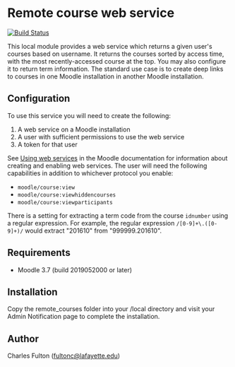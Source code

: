 Remote course web service
=========================

[![Build Status](https://travis-ci.org/LafColITS/moodle-local_remote_courses.svg?branch=master)](https://travis-ci.org/LafColITS/moodle-local_remote_courses)

This local module provides a web service which returns a given user's courses based on username. It returns the courses sorted by access time, with the most recently-accessed course at the top. You may also configure it to return term information. The standard use case is to create deep links to courses in one Moodle installation in another Moodle installation.

Configuration
-------------
To use this service you will need to create the following:

1. A web service on a Moodle installation
2. A user with sufficient permissions to use the web service
3. A token for that user

See [Using web services](https://docs.moodle.org/29/en/Using_web_services) in the Moodle documentation for information about creating and enabling web services. The user will need the following capabilities in addition to whichever protocol you enable:

- `moodle/course:view`
- `moodle/course:viewhiddencourses`
- `moodle/course:viewparticipants`

There is a setting for extracting a term code from the course `idnumber` using a regular expression. For example, the regular expression `/[0-9]+\.([0-9]+)/` would extract "201610" from "999999.201610".

Requirements
------------
- Moodle 3.7 (build 2019052000 or later)

Installation
------------
Copy the remote_courses folder into your /local directory and visit your Admin Notification page to complete the installation.

Author
------
Charles Fulton (fultonc@lafayette.edu)
